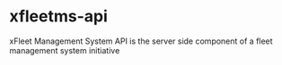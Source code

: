 # xfleetms-api
xFleet Management System API is the server side component of a fleet management system initiative 
